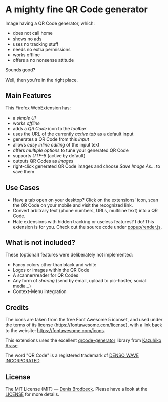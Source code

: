 # A mighty fine QR Code generator

Image having a QR Code generator, which:

* does not call home
* shows no ads
* uses no tracking stuff
* needs no extra permissions
* works offline
* offers a no nonsense attitude

Sounds good?

Well, then you're in the right place.

## Main Features

This Firefox WebExtension has:

* a *simple UI*
* works *offline*
* adds a *QR Code* icon to the *toolbar*
* uses the URL of the currently *active tab* as a default input
* generates a QR Code from this *input*
* allows *easy inline editing* of the input text
* offers *multiple options* to tune your generated QR Code
* supports *UTF-8* (active by default)
* outputs QR Codes as *images*
* right-click generated QR Code images and choose *Save Image As…* to save them

## Use Cases

* Have a tab open on your desktop? Click on the extensions' icon, scan the QR Code on your mobile and visit the recognized link.
* Convert arbitrary text (phone numbers, URLs, multiline text) into a QR Code.
* Hate extensions with hidden tracking or useless features? I do! This extension is for you. Check out the source code under [popup/render.js](popup/render.js).

## What is not included?

These (optional) features were deliberately not implemented:

* Fancy colors other than black and white
* Logos or images within the QR Code
* A scanner/reader for QR Codes
* Any form of *sharing* (send by email, upload to pic-hoster, social media…)
* Context-Menu integration

## Credits

The icons are taken from the free Font Awesome 5 iconset, and used under the terms of its license (https://fontawesome.com/license), with a link back to the website: https://fontawesome.com/icons.

This extensions uses the excellent [qrcode-generator](https://github.com/kazuhikoarase/qrcode-generator) library from [Kazuhiko Arase](http://www.d-project.com/).

The word "QR Code" is a registered trademark of [DENSO WAVE INCORPORATED](http://www.qrcode.com/en/faq.html).

## License

The MIT License (MIT) — [Denis Brodbeck](https://github.com/denisbrodbeck). Please have a look at the [LICENSE](LICENSE) for more details.
